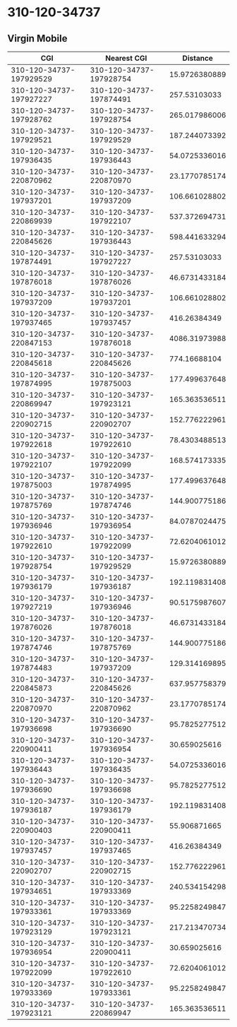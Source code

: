 # 310-120-34737
## Virgin Mobile


| CGI | Nearest CGI | Distance |
|-----|-------------|----------|
| 310-120-34737-197929529 | 310-120-34737-197928754 | 15.9726380889 |
| 310-120-34737-197927227 | 310-120-34737-197874491 | 257.53103033 |
| 310-120-34737-197928762 | 310-120-34737-197928754 | 265.017986006 |
| 310-120-34737-197929521 | 310-120-34737-197929529 | 187.244073392 |
| 310-120-34737-197936435 | 310-120-34737-197936443 | 54.0725336016 |
| 310-120-34737-220870962 | 310-120-34737-220870970 | 23.1770785174 |
| 310-120-34737-197937201 | 310-120-34737-197937209 | 106.661028802 |
| 310-120-34737-220869939 | 310-120-34737-197922107 | 537.372694731 |
| 310-120-34737-220845626 | 310-120-34737-197936443 | 598.441633294 |
| 310-120-34737-197874491 | 310-120-34737-197927227 | 257.53103033 |
| 310-120-34737-197876018 | 310-120-34737-197876026 | 46.6731433184 |
| 310-120-34737-197937209 | 310-120-34737-197937201 | 106.661028802 |
| 310-120-34737-197937465 | 310-120-34737-197937457 | 416.26384349 |
| 310-120-34737-220847153 | 310-120-34737-197876018 | 4086.31973988 |
| 310-120-34737-220845618 | 310-120-34737-220845626 | 774.16688104 |
| 310-120-34737-197874995 | 310-120-34737-197875003 | 177.499637648 |
| 310-120-34737-220869947 | 310-120-34737-197923121 | 165.363536511 |
| 310-120-34737-220902715 | 310-120-34737-220902707 | 152.776222961 |
| 310-120-34737-197922618 | 310-120-34737-197922610 | 78.4303488513 |
| 310-120-34737-197922107 | 310-120-34737-197922099 | 168.574173335 |
| 310-120-34737-197875003 | 310-120-34737-197874995 | 177.499637648 |
| 310-120-34737-197875769 | 310-120-34737-197874746 | 144.900775186 |
| 310-120-34737-197936946 | 310-120-34737-197936954 | 84.0787024475 |
| 310-120-34737-197922610 | 310-120-34737-197922099 | 72.6204061012 |
| 310-120-34737-197928754 | 310-120-34737-197929529 | 15.9726380889 |
| 310-120-34737-197936179 | 310-120-34737-197936187 | 192.119831408 |
| 310-120-34737-197927219 | 310-120-34737-197936946 | 90.5175987607 |
| 310-120-34737-197876026 | 310-120-34737-197876018 | 46.6731433184 |
| 310-120-34737-197874746 | 310-120-34737-197875769 | 144.900775186 |
| 310-120-34737-197874483 | 310-120-34737-197937209 | 129.314169895 |
| 310-120-34737-220845873 | 310-120-34737-220845626 | 637.957758379 |
| 310-120-34737-220870970 | 310-120-34737-220870962 | 23.1770785174 |
| 310-120-34737-197936698 | 310-120-34737-197936690 | 95.7825277512 |
| 310-120-34737-220900411 | 310-120-34737-197936954 | 30.659025616 |
| 310-120-34737-197936443 | 310-120-34737-197936435 | 54.0725336016 |
| 310-120-34737-197936690 | 310-120-34737-197936698 | 95.7825277512 |
| 310-120-34737-197936187 | 310-120-34737-197936179 | 192.119831408 |
| 310-120-34737-220900403 | 310-120-34737-220900411 | 55.906871665 |
| 310-120-34737-197937457 | 310-120-34737-197937465 | 416.26384349 |
| 310-120-34737-220902707 | 310-120-34737-220902715 | 152.776222961 |
| 310-120-34737-197934651 | 310-120-34737-197933369 | 240.534154298 |
| 310-120-34737-197933361 | 310-120-34737-197933369 | 95.2258249847 |
| 310-120-34737-197923129 | 310-120-34737-197923121 | 217.213470734 |
| 310-120-34737-197936954 | 310-120-34737-220900411 | 30.659025616 |
| 310-120-34737-197922099 | 310-120-34737-197922610 | 72.6204061012 |
| 310-120-34737-197933369 | 310-120-34737-197933361 | 95.2258249847 |
| 310-120-34737-197923121 | 310-120-34737-220869947 | 165.363536511 |
